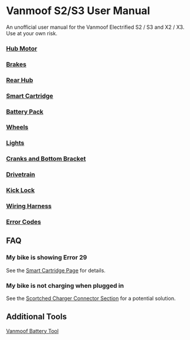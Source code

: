 # Vanmoof S2/S3 User Manual
An unofficial user manual for the Vanmoof Electrified S2 / S3 and X2 / X3. Use at your own risk.

### [Hub Motor](hubMotor.md)
### [Brakes](brakes.md)
### [Rear Hub](rearHub.md)
### [Smart Cartridge](smartCartridge.md)
### [Battery Pack](battery.md)
### [Wheels](wheels.md)
### [Lights](lights.md)
### [Cranks and Bottom Bracket](cranks.md)
### [Drivetrain](driveTrain.md)
### [Kick Lock](kickLock.md)
### [Wiring Harness](wiringHarness.md)
### [Error Codes](errors.md)

## FAQ

### My bike is showing Error 29

See the [Smart Cartridge Page](smartCartridge.md#error-resolution) for details.

### My bike is not charging when plugged in

See the [Scortched Charger Connector Section](smartCartridge.md#scortched-charger-connector) for a potential solution.

## Additional Tools

[Vanmoof Battery Tool](https://github.com/VangelisBV/vanmoof-battery-tool)
